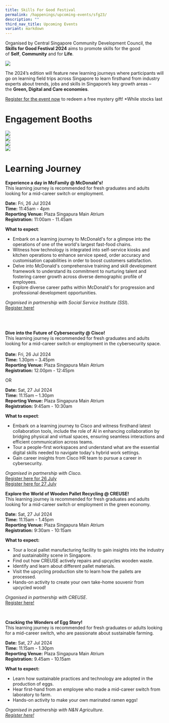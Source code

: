 ```yaml
---
title: Skills For Good Festival
permalink: /happenings/upcoming-events/sfg23/
description: ""
third_nav_title: Upcoming Events
variant: markdown
---
```

Organised by Central Singapore Community Development Council, the **Skills for Good Festival 2024** aims to promote skills for the good of&nbsp;**Self**,&nbsp;**Community**&nbsp;and for&nbsp;**Life**. 



![](/images/WhatsApp_Image_2024_07_08_at_10_38_51_AM.jpg)



The 2024’s edition will feature new learning journeys where participants will go on learning field trips across Singapore to learn firsthand from industry experts about trends, jobs and skills&nbsp;in Singapore’s key growth areas – the&nbsp;**Green, Digital and Care economies**.

[Register for the event now](https://form.gov.sg/66863b11f110b161b6e2035e) to redeem a free mystery gift! *While stocks last

# Engagement Booths

![](/images/sfg_05_1.jpg) <br>
![](/images/sfg_06_1.jpg) <br>
![](/images/sfg_07.jpg) <br>
![](/images/sfg_08_1.jpg)

# **Learning Journey**

**Experience a day in McFamily @ McDonald's!** <br>
This learning journey is recommended for fresh graduates and adults looking for a mid-career switch or employment.

**Date:** Fri, 26 Jul 2024<br>
**Time:** 11:45am - 4pm<br>
**Reporting Venue:** Plaza Singapura Main Atrium<br>
**Registration:** 11:00am - 11.45am<br>

**What to expect**: 
- Embark on a learning journey to McDonald's for a glimpse into the operations of one of the world's largest fast-food chains. <br>
- Witness how technology is integrated into self-service kiosks and kitchen operations to enhance service speed, order accuracy and customisation capabilities in order to boost customers satisfaction.<br>
- Delve into McDonald's comprehensive training and skill development framework to understand its commitment to nurturing talent and fostering career growth across diverse demographic profile of employees. <br>
- Explore diverse career paths within McDonald's for progression and professional development opportunities.<br>

*Organised in partnership with Social Service Institute (SSI*).  <br>
[Register here!](https://go.gov.sg/sfg2024-cscdcsfamacs)


<br>
<br>

**Dive into the Future of Cybersecurity @ Cisco!**<br>
This learning journey is recommended for fresh graduates and adults looking for a mid-career switch or employment in the cybersecurity space.<br>
<br>
**Date:** Fri, 26 Jul 2024<br>
**Time:** 1.30pm – 3.45pm<br>
**Reporting Venue:** Plaza Singapura Main Atrium<br>
**Registration:** 12.00pm - 12:45pm<br>

OR

**Date:** Sat, 27 Jul 2024<br>
**Time:** 11.15am – 1.30pm<br>
**Reporting Venue:** Plaza Singapura Main Atrium<br>
**Registration:** 9:45am - 10:30am<br>

**What to expect**: <br>
- Embark on a learning journey to Cisco and witness firsthand latest collaboration tools, include the role of AI in enhancing collaboration by bridging physical and virtual spaces, ensuring seamless interactions and efficient communication across teams.<br>
- Tour a people-first workspaces and understand what are the essential digital skills needed to navigate today's hybrid work settings. <br>
- Gain career insights from Cisco HR team to pursue a career in cybersecurity. <br>

*Organised in partnership with Cisco.* <br> 
[Register here for 26 July](https://go.gov.sg/sfg2024-ciscofri) <br>
[Register here for 27 July](https://go.gov.sg/sfg2024-ciscosat)
<br>

**Explore the World of Wooden Pallet Recycling @ CREUSE!**
<br>This learning journey is recommended for fresh graduates and adults looking for a mid-career switch or employment in the green economy.

**Date:** Sat, 27 Jul 2024<br>
**Time:** 11.15am - 1.45pm<br>
**Reporting Venue:** Plaza Singapura Main Atrium<br>
**Registration:** 9:30am - 10:15am<br>

**What to expect:**  
- Tour a local pallet manufacturing facility to gain insights into the industry and sustainability scene in Singapore.<br>
- Find out how CREUSE actively repairs and upcycles wooden waste.
- Identify and learn about different pallet materials.<br>
- Visit the upcycling production site to learn how the pallets are processed.
- Hands-on activity to create your own take-home souvenir from upcycled wood!<br>

*Organised in partnership with CREUSE*.<br>
[Register here!](https://go.gov.sg/sfg2024-creuse)

<br>

**Cracking the Wonders of Egg Story!**<br>
This learning journey is recommended for fresh graduates or adults looking for a mid-career switch, who are passionate about sustainable farming.

**Date:** Sat, 27 Jul 2024<br>
**Time:** 11.15am - 1.30pm<br>
**Reporting Venue:** Plaza Singapura Main Atrium<br>
**Registration:** 9.45am - 10.15am<br>

**What to expect:** 
- Learn how sustainable practices and technology are adopted in the production of eggs.<br>
- Hear first-hand from an employee who made a mid-career switch from laboratory to farm.<br>
- Hands-on activity to make your own marinated ramen eggs!<br>

*Organised in partnership with N&amp;N Agriculture. <br>
[Register here!](https://go.gov.sg/sfg2024-eggfarm)*